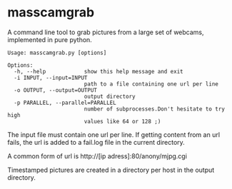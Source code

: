 masscamgrab
===========

A command line tool to grab pictures from a large set of webcams, implemented 
in pure python.

	Usage: masscamgrab.py [options]

	Options:
	  -h, --help            show this help message and exit
	  -i INPUT, --input=INPUT
	                        path to a file containing one url per line
	  -o OUTPUT, --output=OUTPUT
	                        output directory
	  -p PARALLEL, --parallel=PARALLEL
	                        number of subprocesses.Don't hesitate to try high
	                        values like 64 or 128 ;)

The input file must contain one url per line. If getting content from an url 
fails, the url is added to a fail.log file in the current directory.

A common form of url is http://[ip adress]:80/anony/mjpg.cgi

Timestamped pictures are created in a directory per host in the output directory.
